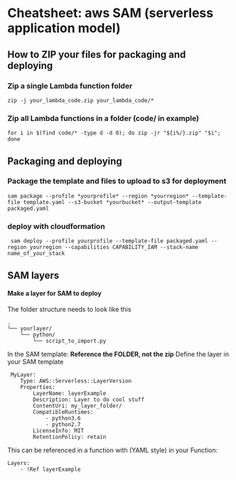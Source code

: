 # Cheatsheet: aws SAM (serverless application model)
## How to ZIP your files for packaging and deploying

### Zip a single Lambda function folder 
``` zip -j your_lambda_code.zip your_lambda_code/* ```

### Zip all Lambda functions in a folder  (code/ in example)
``` for i in $(find code/* -type d -d 0); do zip -jr "${i%/}.zip" "$i"; done ```

## Packaging and deploying
### Package the template and files to upload to s3 for deployment
```sam package --profile *yourprofile* --region *yourregion* --template-file template.yaml --s3-bucket *yourbucket* --output-template packaged.yaml```

### deploy with cloudformation
``` sam deploy --profile yourprofile --template-file packaged.yaml --region yourregion --capabilities CAPABILITY_IAM --stack-name name_of_your_stack```

## SAM layers
#### Make a layer for SAM to deploy
The folder structure needs to look like this
```
.
└── yourlayer/
    └── python/
        └── script_to_import.py
```

In the SAM template: **Reference the FOLDER, not the zip**
Define the layer in your SAM template

```
 MyLayer:
    Type: AWS::Serverless::LayerVersion
    Properties:
        LayerName: layerExample
        Description: Layer to do cool stuff
        ContentUri: my_layer_folder/
        CompatibleRuntimes:
            - python3.6
            - python2.7
        LicenseInfo: MIT
        RetentionPolicy: retain
```
This can be referenced in a function with (YAML style) in your Function:
``` 
Layers:
    - !Ref layerExample
```
